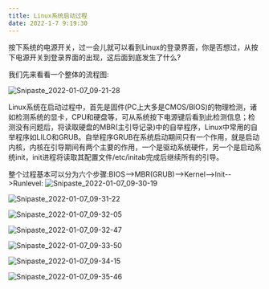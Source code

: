 ```yaml
---
title: Linux系统启动过程
date: 2022-1-7 9:19:30
---
```


按下系统的电源开关，过一会儿就可以看到Linux的登录界面，你是否想过，从按下电源开关到登录界面的出现，这后面到底发生了什么?

我们先来看看一个整体的流程图:

![Snipaste_2022-01-07_09-21-28](https://cdn.jsdelivr.net/gh/stormwasd/image-hosting@master/20220107/Snipaste_2022-01-07_09-21-28.5sqouvy7v7g0.webp)

Linux系统在启动过程中，首先是固件(PC上大多是CMOS/BIOS)的物理检测，诸如检测系统的显卡，CPU和硬盘等，可从系统按下电源键后看到此检测信息；检测没有问题后，将读取硬盘的MBR(主引导记录)中的自举程序，Linux中常用的自举程序如LILO和GRUB。自举程序GRUB在系统启动期间只有一个作用，就是启动内核，内核在引导期间有两个主要的作用，一个是驱动系统硬件，另一个是启动系统init，init进程将读取其配置文件/etc/initab完成后继续所有的引导。

整个过程基本可以分为六个步骤:BIOS-->MBR(GRUB)-->Kernel-->Init-->Runlevel:
![Snipaste_2022-01-07_09-30-19](https://cdn.jsdelivr.net/gh/stormwasd/image-hosting@master/20220107/Snipaste_2022-01-07_09-30-19.10of2bn2nfrk.webp)

![Snipaste_2022-01-07_09-31-22](https://cdn.jsdelivr.net/gh/stormwasd/image-hosting@master/20220107/Snipaste_2022-01-07_09-31-22.tv1ntom0xc0.webp)

![Snipaste_2022-01-07_09-32-05](https://cdn.jsdelivr.net/gh/stormwasd/image-hosting@master/20220107/Snipaste_2022-01-07_09-32-05.1kg0n3aym7s0.webp)

![Snipaste_2022-01-07_09-32-47](https://cdn.jsdelivr.net/gh/stormwasd/image-hosting@master/20220107/Snipaste_2022-01-07_09-32-47.7h1x4nh4sps0.webp)

![Snipaste_2022-01-07_09-33-50](https://cdn.jsdelivr.net/gh/stormwasd/image-hosting@master/20220107/Snipaste_2022-01-07_09-33-50.7ab7flt0yr40.webp)

![Snipaste_2022-01-07_09-34-15](https://cdn.jsdelivr.net/gh/stormwasd/image-hosting@master/20220107/Snipaste_2022-01-07_09-34-15.157a06qsnr4w.webp)

![Snipaste_2022-01-07_09-35-46](https://cdn.jsdelivr.net/gh/stormwasd/image-hosting@master/20220107/Snipaste_2022-01-07_09-35-46.7ub8ya0rze4.webp)

